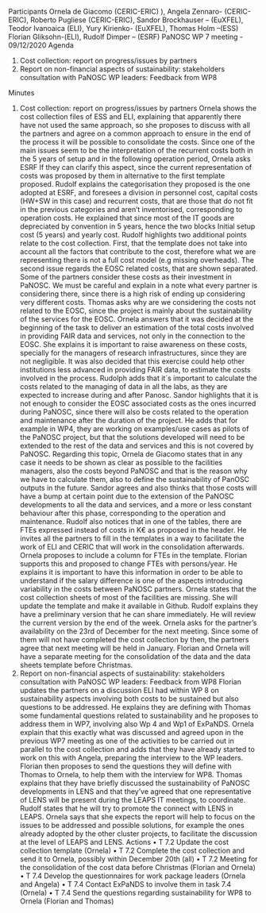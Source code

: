 Participants
Ornela de Giacomo (CERIC-ERIC) ), Angela Zennaro- (CERIC-ERIC), Roberto Pugliese (CERIC-ERIC), Sandor Brockhauser – (EuXFEL), Teodor Ivanoaica (ELI), Yury Kirienko- (EuXFEL), Thomas Holm –(ESS) Florian Gliksohn-(ELI), Rudolf Dimper – (ESRF)
PaNOSC WP 7 meeting - 09/12/2020
Agenda
1.	Cost collection: report on progress/issues by partners
2.	Report on non-financial aspects of sustainability: stakeholders consultation with PaNOSC WP leaders: Feedback from WP8

Minutes
1.	Cost collection: report on progress/issues by partners
Ornela shows the cost collection files of ESS and ELI, explaining that apparently there have not used the same approach, so she proposes to discuss with all the partners and agree on a common approach to ensure in the end of the process it will be possible to consolidate the costs. Since one of the main issues seem to be the interpretation of the recurrent costs both in the 5 years of setup and in the following operation period, Ornela asks ESRF If they can clarify this aspect, since the current representation of costs was proposed by them in alternative to the first template proposed.
Rudolf explains the categorisation they proposed is the one adopted at ESRF, and foresees a division in personnel cost, capital costs (HW+SW in this case) and recurrent costs, that are those that do not fit in the previous categories and aren’t inventorised, corresponding to operation costs.  He explained that since most of the IT goods are depreciated by convention in 5 years, hence the two blocks Initial setup cost (5 years) and yearly cost. 
Rudolf highlights two additional points relate to the cost collection. First, that the template does not take into account all the factors that contribute to the cost, therefore what we are representing there is not a full cost model (e.g missing overheads). The second issue regards the EOSC related costs, that are shown separated. Some of the partners consider these costs as their investment in PaNOSC. We must be careful and explain in a note what every partner is considering there, since there is a high risk of ending up considering very different costs. 
Thomas asks why are we considering the costs not related to the EOSC, since the project is mainly about the sustainability of the services for the EOSC. Ornela answers that it was decided at the beginning of the task to deliver an estimation of the total costs involved in providing FAIR data and services, not only in the connection to the EOSC. She explains it is important to raise awareness on these costs, specially for the managers of research infrastructures, since they are not negligible. It was also decided that this exercise could help other institutions less advanced in providing FAIR data, to estimate the costs involved in the process.  Rudolph adds that it´s important to calculate the costs related to the managing of data in all the labs, as they are expected to increase during and after Panosc.
Sandor highlights that it is not enough to consider the EOSC associated costs as the ones incurred during PaNOSC, since there will also be costs related to the operation and maintenance after the duration of the project. He adds that for example in WP4, they are working on examples/use cases as pilots of the PaNOSC project, but that the solutions developed will need to be extended to the rest of the data and services and this is not covered by PaNOSC. Regarding this topic, Ornela de Giacomo states that in any case it needs to be shown as clear as possible to the facilities managers, also the costs beyond PaNOSC and that is the reason why we have to calculate them, also to define the sustainability of PanOSC outputs in the future. Sandor agrees and also thinks that those costs will have a bump at certain point due to the extension of the PaNOSC developments to all the data and services, and a more or less constant behaviour after this phase, corresponding to the operation and maintenance.
Rudolf also notices that in one of the tables, there are FTEs expressed instead of costs in K€ as proposed in the header. He invites all the partners to fill in the templates in a way to facilitate the work of ELI and CERIC that will work in the consolidation afterwards.  Ornela proposes to include a column for FTEs in the template. Florian supports this and proposed to change FTEs with  persons/year. He explains it is important to have this information in order to be able to understand if the salary difference is one of the aspects introducing variability in the costs between PaNOSC partners.
Ornela states that the cost collection sheets of most of the facilities are missing. She will update the template and make it available in Github.  Rudolf explains they have a preliminary version that he can share immediately. He will review the current version by the end of the week.
Ornela asks for the partner’s availability on the 23rd of December for the next meeting. Since some of them will not have completed the cost collection by then, the partners agree that next meeting will be held in January. Florian and Ornela will have a separate meeting for the consolidation of the data and the data sheets template before Christmas. 
1.	Report on non-financial aspects of sustainability: stakeholders consultation with PaNOSC WP leaders: Feedback from WP8
Florian updates the partners on a discussion ELI had within WP 8 on sustainability aspects involving both costs to be sustained but also questions to be addressed. He explains they are defining with Thomas some fundamental questions related to sustainability and he proposes to address them in WP7, involving also Wp 4 and Wp1 of ExPaNDS. Ornela explain that this exactly what was discussed and agreed upon in the previous WP7 meeting as one of the activities to be carried out in parallel to the cost collection and adds that they have already started to work on this with Angela, preparing the interview to the WP leaders. Florian then proposes to send the questions they will define with Thomas to Ornela, to help them with the interview for WP8.
Thomas explains that they have briefly discussed the sustainability of PaNOSC developments in LENS and that they’ve agreed that one representative of LENS will be present during the LEAPS IT meetings, to coordinate.
Rudolf states that he will try to promote the connect with LENS in LEAPS. Ornela says that she expects the report will help to focus on the issues to be addressed and possible solutions, for example the ones already adopted by the other cluster projects, to facilitate the discussion at the level of LEAPS and LENS.
Actions
•	T 7.2 Update the cost collection template (Ornela)
•	T 7.2 Complete the cost collection and send it to Ornela, possibly within December 20th (all)
•	T 7.2 Meeting for the consolidation of the cost data before Christmas (Florian and Ornela) 
•	T 7.4 Develop the questionnaires for work package leaders (Ornela and Angela)
•	T 7.4 Contact ExPaNDS to involve them in task 7.4 (Ornela)
•	T 7.4 Send the questions regarding sustainability for WP8 to Ornela (Florian and Thomas)
